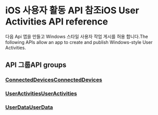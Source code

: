 # <a name="ios-user-activities-api-reference"></a><span data-ttu-id="be588-101">iOS 사용자 활동 API 참조</span><span class="sxs-lookup"><span data-stu-id="be588-101">iOS User Activities API reference</span></span>

<span data-ttu-id="be588-102">다음 Api 앱을 만들고 Windows 스타일 사용자 작업 게시를 허용 합니다.</span><span class="sxs-lookup"><span data-stu-id="be588-102">The following APIs allow an app to create and publish Windows-style User Activities.</span></span>

## <a name="api-groups"></a><span data-ttu-id="be588-103">API 그룹</span><span class="sxs-lookup"><span data-stu-id="be588-103">API groups</span></span>

### <a name="connecteddevicesobjectivec-apiconnecteddevicesindexmd"></a>[<span data-ttu-id="be588-104">ConnectedDevices</span><span class="sxs-lookup"><span data-stu-id="be588-104">ConnectedDevices</span></span>](../objectivec-api/connecteddevices/index.md)
### <a name="useractivitiesobjectivec-apiuserdatauseractivitiesindexmd"></a>[<span data-ttu-id="be588-105">UserActivities</span><span class="sxs-lookup"><span data-stu-id="be588-105">UserActivities</span></span>](../objectivec-api/userdata.useractivities/index.md)
### <a name="userdataobjectivec-apiuserdataindexmd"></a>[<span data-ttu-id="be588-106">UserData</span><span class="sxs-lookup"><span data-stu-id="be588-106">UserData</span></span>](../objectivec-api/userdata/index.md)